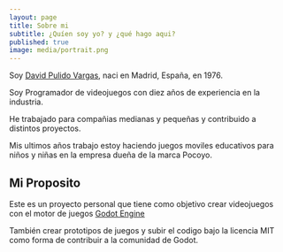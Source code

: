 ```yaml
---
layout: page
title: Sobre mi
subtitle: ¿Quíen soy yo? y ¿qué hago aqui?
published: true
image: media/portrait.png
---
```

Soy [David Pulido Vargas](https://www.linkedin.com/in/david-pulido-vargas-85278419/), naci en Madrid, España, en 1976.

Soy Programador de videojuegos con diez años de experiencia en la industria.

He trabajado para compañias medianas y pequeñas y contribuido a distintos proyectos.

Mis ultimos años trabajo estoy haciendo juegos moviles educativos para niños y niñas en la empresa dueña de la marca Pocoyo.

## **Mi Proposito**

Este es un proyecto personal que tiene como objetivo crear videojuegos con el motor de juegos [Godot Engine](https://godotengine.org/)

También crear prototipos de juegos y subir el codigo bajo la licencia MIT como forma de contribuir a la comunidad de Godot.
